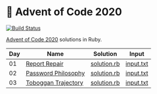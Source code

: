 # :christmas_tree: Advent of Code 2020

[![Build Status](https://travis-ci.com/janstol/advent-of-code-2020.svg?branch=master)](https://travis-ci.com/janstol/advent-of-code-2020)

[Advent of Code 2020](https://adventofcode.com/2020) solutions in Ruby.

| Day | Name | Solution | Input |
| --- | ---  | ---      | ---   |
| 01 | [Report Repair](https://adventofcode.com/2020/day/1) | [solution.rb](lib/day01/solution.rb) | [input.txt](lib/day01/input.txt) |
| 02 | [Password Philosophy](https://adventofcode.com/2020/day/2) | [solution.rb](lib/day02/solution.rb) | [input.txt](lib/day02/input.txt) |
| 03 | [Toboggan Trajectory](https://adventofcode.com/2020/day/3) | [solution.rb](lib/day03/solution.rb) | [input.txt](lib/day03/input.txt) |
